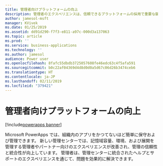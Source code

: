 ```yaml
---
title: 管理者向けプラットフォームの向上
description: 管理者のエクスペリエンスは、信頼できるプラットフォームの採用で重要な鍵となります。
author: jamesol-msft
manager: KVivek
ms.date: 01/25/2019
ms.assetid: dd91d290-f7f3-e811-a97c-000d3a137063
ms.topic: article
ms.prod: ''
ms.service: business-applications
ms.technology: ''
ms.author: jamesol
audience: Power user
ms.openlocfilehash: 8fafc55dbdb3725057608fe46edc63c4f5afa591
ms.sourcegitcommit: b0c22af04369d4d8d0d0a5d67c06d26b3474ceb6
ms.translationtype: HT
ms.contentlocale: ja-JP
ms.lasthandoff: 02/11/2019
ms.locfileid: "379421"
---
```

# <a name="better-platform-for-administrators"></a>管理者向けプラットフォームの向上


[!include[powerapps banner](../includes/powerapps.md)]

Microsoft PowerApps では、組織内のアプリをかつてないほど簡単に保守および管理できます。 新しい管理センターでは、記憶域容量、環境、および展開を管理する管理者やパートナー向けのエクスペリエンスが改善され、管理の信頼性と統合性が向上しています。 管理者は、管理センターに統合されたヘルプとサポートのエクスペリエンスを通じて、問題を効果的に解決できます。